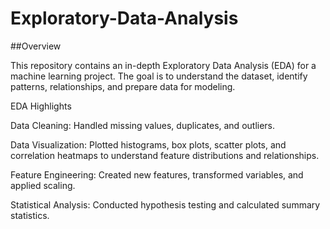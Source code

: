 # Exploratory-Data-Analysis
##Overview

This repository contains an in-depth Exploratory Data Analysis (EDA) for a machine learning project.
The goal is to understand the dataset, identify patterns, relationships, and prepare data for modeling.

EDA Highlights

Data Cleaning: Handled missing values, duplicates, and outliers.

Data Visualization: Plotted histograms, box plots, scatter plots, and correlation heatmaps to understand feature distributions and relationships.

Feature Engineering: Created new features, transformed variables, and applied scaling.

Statistical Analysis: Conducted hypothesis testing and calculated summary statistics.

